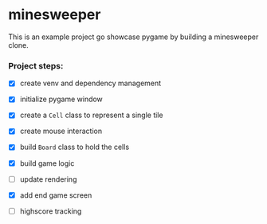 # minesweeper

This is an example project go showcase pygame by building a
minesweeper clone.   

### Project steps:
- [x] create venv and dependency management
- [x] initialize pygame window
- [x] create a `Cell` class to represent a single tile
- [x] create mouse interaction 
- [x] build `Board` class to hold the cells
- [x] build game logic
- [ ] update rendering
- [x] add end game screen
- [ ] highscore tracking

